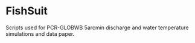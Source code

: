 # FishSuit
Scripts used for PCR-GLOBWB 5arcmin discharge and water temperature simulations and data paper. 
